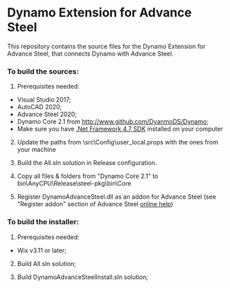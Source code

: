# Dynamo Extension for Advance Steel

This repository contains the source files for the Dynamo Extension for Advance Steel, that connects Dynamo with Advance Steel.

### To build the sources:

1. Prerequisites needed:
  - Visual Studio 2017;
  - AutoCAD 2020;
  - Advance Steel 2020;
  - Dynamo Core 2.1 from http://www.github.com/DyanmoDS/Dynamo;
  - Make sure you have [.Net Framework 4.7 SDK](https://www.microsoft.com/en-us/download/details.aspx?id=55168) installed on your computer

2. Update the paths from \src\Config\user_local.props with the ones from your machine

3. Build the All.sln solution in Release configuration.

4. Copy all files & folders from "Dynamo Core 2.1" to bin\AnyCPU\Release\steel-pkg\bin\Core

5. Register DynamoAdvanceSteel.dll as an addon for Advance Steel (see "Register addon" section of Advance Steel [online help](http://help.autodesk.com/view/ADSTPR/2020/ENU/?guid=GUID-A4DA627E-6680-4388-9C04-79F5F3D9D075))


### To build the installer:

1. Prerequisites needed:
  - Wix v3.11 or later;

2. Build All.sln solution;

3. Build DynamoAdvanceSteelInstall.sln solution;
